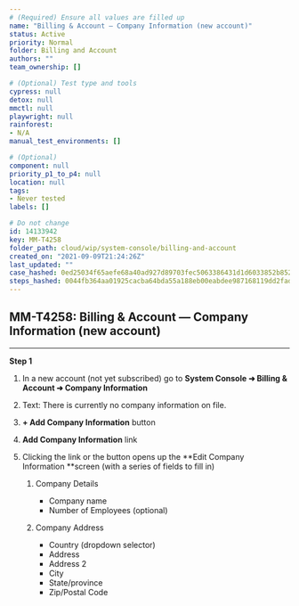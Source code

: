 ```yaml
---
# (Required) Ensure all values are filled up
name: "Billing & Account — Company Information (new account)"
status: Active
priority: Normal
folder: Billing and Account
authors: ""
team_ownership: []

# (Optional) Test type and tools
cypress: null
detox: null
mmctl: null
playwright: null
rainforest: 
- N/A
manual_test_environments: []

# (Optional)
component: null
priority_p1_to_p4: null
location: null
tags: 
- Never tested
labels: []

# Do not change
id: 14133942
key: MM-T4258
folder_path: cloud/wip/system-console/billing-and-account
created_on: "2021-09-09T21:24:26Z"
last_updated: ""
case_hashed: 0ed25034f65aefe68a40ad927d89703fec5063386431d1d6033852b85210474023703c627c0ac3adfa137f9e24b62f15
steps_hashed: 0044fb364aa01925cacba64bda55a188eb00eabdee987168119dd2fad17a078ff289251f11640658fc33fbb711ddd371
---
```


## MM-T4258: Billing & Account — Company Information (new account)

---

**Step 1**

1. In a new account (not yet subscribed) go to **System Console ➜ Billing & Account ➜ Company Information**

2. Text: There is currently no company information on file.

3. **+ Add Company Information** button

4. **Add Company Information** link

5. Clicking the link or the button opens up the \*\*Edit Company Information \*\*screen (with a series of fields to fill in)

   1. Company Details

      - Company name
      - Number of Employees (optional)

   2. Company Address

      - Country (dropdown selector)
      - Address
      - Address 2
      - City
      - State/province
      - Zip/Postal Code
